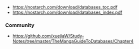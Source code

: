 - https://nostarch.com/download/databases_toc.pdf
- https://nostarch.com/download/databases_index.pdf

### Community 

- https://github.com/xuejiaW/Study-Notes/tree/master/TheMangaGuideToDatabases/Chapter4
